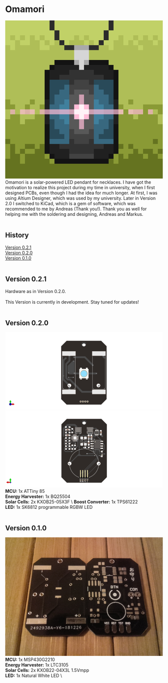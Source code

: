 # Omamori
![Omamori Pixelart](general/Images/Omamori.png)
\
Omamori is a solar-powered LED pendant for necklaces.
I have got the motivation to realize this project during my time in university, when I first designed PCBs, even though I had the idea for much longer.
At first, I was using Altium Designer, which was used by my university. Later in Version 2.0 I switched to KiCad, which is a gem of software, which was recommended to me by Andreas (Thank you!).
Thank you as well for helping me with the soldering and designing, Andreas and Markus.
<br><br>

## History
[Version 0.2.1](#Version-021) \
[Version 0.2.0](#Version-020) \
[Version 0.1.0](#Version-010)
<br><br>

## Version 0.2.1
Hardware as in Version 0.2.0. \
\
This Version is currently in development. Stay tuned for updates!
<br><br>

## Version 0.2.0
![PCB v2.0](./0.2/Images/Final_front.png)
![PCB v2.0](./0.2/Images/Final_back.png)
\
**MCU:** 1x ATTiny 85 \
**Energy Harvester:** 1x BQ25504 \
**Solar Cells:** 2x KXOB25-05X3F \ 
**Boost Converter:** 1x TPS61222 \
**LED:** 1x SK6812 programmable RGBW LED
<br><br>

## Version 0.1.0
![PCB v1.0](./0.1/Images/PCB.jpg)
\
**MCU:** 1x MSP430G2210 \
**Energy Harvester:** 1x LTC3105 \
**Solar Cells:** 2x KXOB22-04X3L 1.5Vmpp \
**LED:** 1x Natural White LED \
